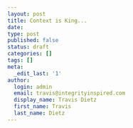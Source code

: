 ```yaml
---
layout: post
title: Context is King...
date: 
type: post
published: false
status: draft
categories: []
tags: []
meta:
  _edit_last: '1'
author:
  login: admin
  email: travis@integrityinspired.com
  display_name: Travis Dietz
  first_name: Travis
  last_name: Dietz
---
```


